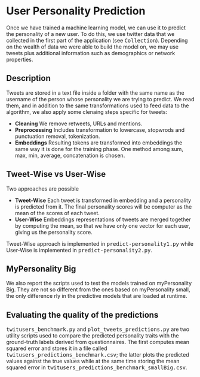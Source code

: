 User Personality Prediction
======
Once we have trained a machine learning model, we can use it to predict the personality of a new user. To do this, we use twitter data that we collected in the first part of the application (see <tt>Collection</tt>). 
Depending on the wealth of data we were able to build the model on, we may use tweets plus additional information such as demographics or network properties.

Description
-----
Tweets are stored in a text file inside a folder with the same name as the username of the person whose personality we are trying to predict.
We read them, and in addition to the same transformations used to feed data to the algorithm, we also apply some clenaing steps specific for tweets:

* <b>Cleaning</b> We remove retweets, URLs and mentions.
* <b>Preprocessing</b> Includes transformation to lowercase, stopwrods and punctuation removal, tokenization.
* <b>Embeddings</b> Resulting tokens are transformed into embeddings the same way it is done for the training phase. One method among sum, max, min, average, concatenation is chosen. 

Tweet-Wise vs User-Wise
-----
Two approaches are possible
* <b>Tweet-Wise</b> Each tweet is transformed in embedding and a personality is predicted from it. The final personality scores will be computer as the mean of the scores of each tweet.
* <b>User-Wise</b> Embeddings representations of tweets are merged together by computing the mean, so that we have only one vector for each user, giving us the personality score.

Tweet-Wise approach is implemented in <tt>predict-personality1.py</tt> while User-Wise is implemented in <tt>predict-personality2.py</tt>.


MyPersonality Big
-----
We also report the scripts used to test the models trained on myPersonality Big. They are not so different from the ones based on myPersonality small, the only difference rly in the predictive models that are loaded at runtime.


Evaluating the quality of the predictions
-----
<tt>twitusers_benchmark.py</tt> and <tt>plot_tweets_predictions.py</tt> are two utility scripts used to compare the predicted personality traits with the ground-truth labels derived from questionnaires. The first computes mean squared error and stores it in a file called <tt>twitusers_predictions_benchmark.csv</tt>; the latter plots the predicted values against the true values while at the same time storing the mean squared error in <tt>twitusers_predictions_benchmark_smallBig.csv</tt>.
